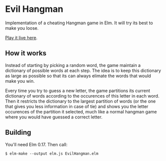 # Evil Hangman

Implementation of a cheating Hangman game in Elm.
It will try its best to make you loose.

[Play it live here](https://yblein.github.io/evil-hangman).

## How it works

Instead of starting by picking a random word, the game maintain a dictionary of possible words at each step.
The idea is to keep this dictionary as large as possible so that its can always elimate the words that would make you win.

Every time you try to guess a new letter, the game partitions its current dictionary of words according to the occurences of this letter in each word.
Then it restricts the dictionary to the largest partition of words (or the one that gives you less information in case of tie) and shows you the letter occurences of the partition it selected, much like a normal hangman game where you would have guessed a correct letter.

## Building

You'll need Elm 0.17. Then call:

```
$ elm-make --output elm.js EvilHangman.elm
```
